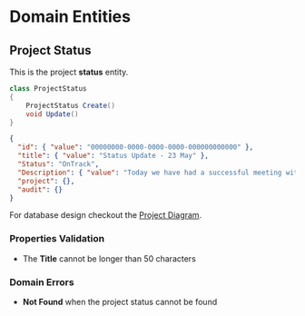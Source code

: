 # Domain Entities

## Project Status

This is the project **status** entity.

```csharp
class ProjectStatus
{
    ProjectStatus Create()
    void Update()
}
```

```json
{
  "id": { "value": "00000000-0000-0000-0000-000000000000" },
  "title": { "value": "Status Update - 23 May" },
  "Status": "OnTrack",
  "Description": { "value": "Today we have had a successful meeting with one of the shareholders." },
  "project": {},
  "audit": {}
}
```

For database design checkout the [Project Diagram](../../../database-diagrams/aggregates/Diagram.Project.md).

### Properties Validation

- The **Title** cannot be longer than 50 characters

### Domain Errors

- **Not Found** when the project status cannot be found